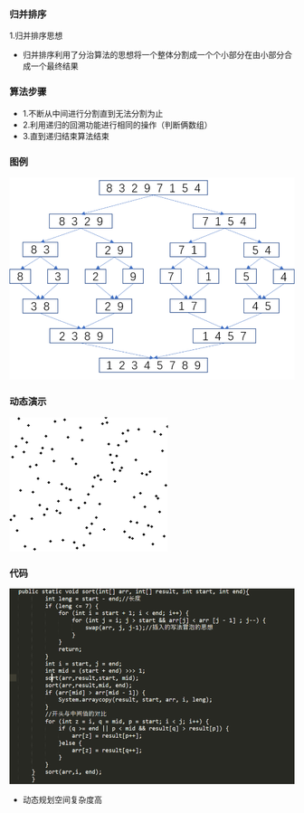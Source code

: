 ### 归并排序
1.归并排序思想
  - 归并排序利用了分治算法的思想将一个整体分割成一个个小部分在由小部分合成一个最终结果
  ### 算法步骤
   - 1.不断从中间进行分割直到无法分割为止
   - 2.利用递归的回溯功能进行相同的操作（判断俩数组）
   - 3.直到递归结束算法结束
 ### 图例
![text](https://github.com/Seele-ovo/yuelei.github/blob/master/IMG/guibing/941490-20180514224313332-798344959.png)
 ### 动态演示
![text](https://github.com/Seele-ovo/yuelei.github/blob/master/IMG/guibing/941490-20180514225010979-1722728236.gif)
 ### 代码
![text](https://github.com/Seele-ovo/yuelei.github/blob/master/IMG/guibing/ssssss.PNG)
 - 动态规划空间复杂度高
